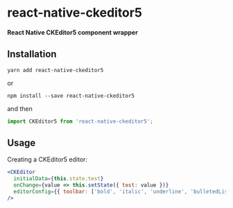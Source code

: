 # react-native-ckeditor5

#### React Native CKEditor5 component wrapper

## Installation

```
yarn add react-native-ckeditor5
```

or

```
npm install --save react-native-ckeditor5
```

and then

```jsx harmony
import CKEditor5 from 'react-native-ckeditor5';
```

## Usage

Creating a CKEditor5 editor:


```jsx harmony
<CKEditor
  initialData={this.state.test}
  onChange={value => this.setState({ test: value })}
  editorConfig={{ toolbar: ['bold', 'italic', 'underline', 'bulletedList', 'numberedList', '|', 'undo', 'redo'] }}
/>
```
